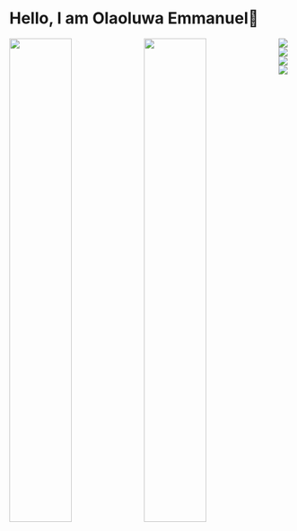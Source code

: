 # Hello, I am Olaoluwa Emmanuel👋

<img align="left" width="47%" src="https://github-readme-stats.vercel.app/api?username=Emmanuel0846&show_icons=true&theme=radical">
<img align="left" width="47%" src="https://github-readme-stats.vercel.app/api/top-langs/?username=Emmanuel0846&layout=compact">
<img src="https://img.shields.io/badge/node.js-6DA55F?style=for-the-badge&logo=node.js&logoColor=white" >
<img src="https://img.shields.io/badge/bootstrap-%238511FA.svg?style=for-the-badge&logo=bootstrap&logoColor=white" >
<img src="https://img.shields.io/badge/daisyui-5A0EF8?style=for-the-badge&logo=daisyui&logoColor=white" >
<img src="https://img.shields.io/badge/chakra-%234ED1C5.svg?style=for-the-badge&logo=chakraui&logoColor=white" >
<img src="" >
<img src="" >
<img src="" >



